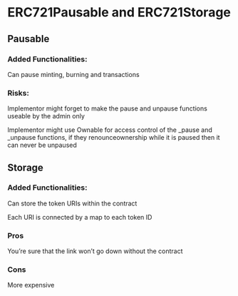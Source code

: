 # ERC721Pausable and ERC721Storage

## Pausable

### Added Functionalities:

Can pause minting, burning and transactions

### Risks:

Implementor might forget to make the pause and unpause functions useable by the admin only

Implementor might use Ownable for access control of the _pause and _unpause functions, if they renounceownership while it is paused then it can never be unpaused

## Storage

### Added Functionalities:

Can store the token URIs within the contract

Each URI is connected by a map to each token ID

### Pros

You’re sure that the link won’t go down without the contract

### Cons

More expensive